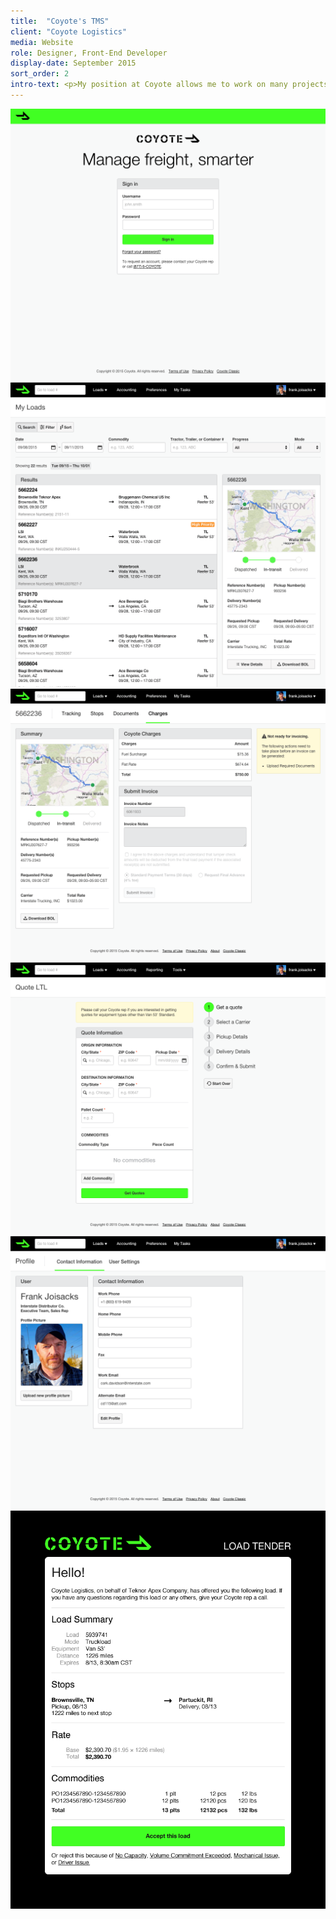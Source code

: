 ```yaml
---
title:  "Coyote's TMS"
client: "Coyote Logistics"
media: Website
role: Designer, Front-End Developer
display-date: September 2015
sort_order: 2
intro-text: <p>My position at Coyote allows me to work on many projects, the largest of which is their business-to-business Transportation Management System (TMS). Working with a team of over 20 developers, I am responsible for every page's overall design and user interface, the implementation, development, and maintenance of the app's CSS framework and HTML, and the occassional copy-writing. This requires great team-working and communication skills as well as an extremely acute attention to detail. As with most projects at Coyote, my responsibilites on this project have grown to span across many roles including Business Analyst, Quality Assurance Tester, and User Experience Designer.</p>
---
```


<div class="desktop-chrome">
    <img src="../img/coyote-tms-1.png" alt="Coyote TMS Screenshot 1">
</div>
<div class="desktop-chrome">
    <img src="../img/coyote-tms-2.png" alt="Coyote TMS Screenshot 2">
</div>
<div class="desktop-chrome">
    <img src="../img/coyote-tms-3.png" alt="Coyote TMS Screenshot 3">
</div>
<div class="desktop-chrome">
    <img src="../img/coyote-tms-4.png" alt="Coyote TMS Screenshot 4">
</div>
<div class="desktop-chrome">
    <img src="../img/coyote-tms-5.png" alt="Coyote TMS Screenshot 5">
</div>
<div class="desktop-chrome">
    <img src="../img/coyote-tms-6.png" alt="Coyote TMS Screenshot 6">
</div>